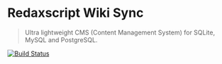 Redaxscript Wiki Sync
=====================

> Ultra lightweight CMS (Content Management System) for SQLite, MySQL and PostgreSQL.

[![Build Status](https://img.shields.io/travis/redaxmedia/redaxscript-wiki-sync.svg?style=flat)](https://travis-ci.org/redaxmedia/redaxscript-wiki-sync)
